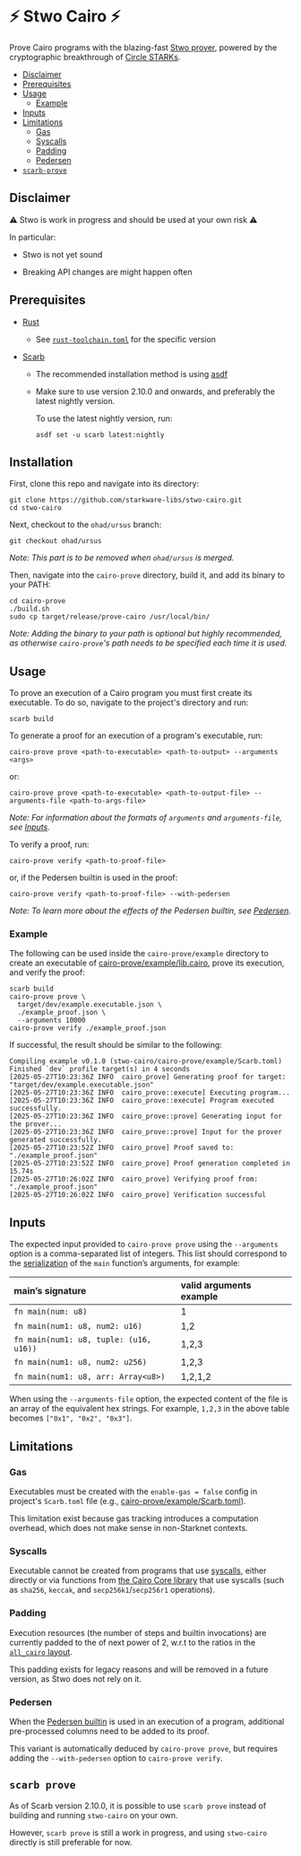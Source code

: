 # ⚡ Stwo Cairo ⚡

Prove Cairo programs with the blazing-fast [Stwo prover](https://github.com/starkware-libs/stwo), powered by the cryptographic breakthrough of [Circle STARKs](https://eprint.iacr.org/2024/278).

* [Disclaimer](#disclaimer)
* [Prerequisites](#prerequisites)
* [Usage](#usage)
  * [Example](#example)
* [Inputs](#inputs)
* [Limitations](#limitations)
  * [Gas](#gas)
  * [Syscalls](#syscalls)
  * [Padding](#padding)
  * [Pedersen](#pedersen)
* [`scarb-prove`](#scarb-prove)

## Disclaimer

⚠️ Stwo is work in progress and should be used at your own risk ⚠️

In particular:

* Stwo is not yet sound

* Breaking API changes are might happen often

## Prerequisites

- [Rust](https://www.rust-lang.org/tools/install/)

  - See [`rust-toolchain.toml`](.rust-toolchain.toml) for the specific version
- [Scarb](https://docs.swmansion.com/scarb/download.html)
  - The recommended installation method is using [asdf](https://asdf-vm.com/)
  - Make sure to use version 2.10.0 and onwards, and preferably the latest nightly version.
  
    To use the latest nightly version, run:
    
    ```
    asdf set -u scarb latest:nightly
    ```

## Installation

First, clone this repo and navigate into its directory:

```
git clone https://github.com/starkware-libs/stwo-cairo.git
cd stwo-cairo
```

Next, checkout to the `ohad/ursus` branch:

```
git checkout ohad/ursus
```

*Note: This part is to be removed when `ohad/ursus` is merged.*

Then, navigate into the `cairo-prove` directory, build it, and add its binary to your PATH:

```
cd cairo-prove
./build.sh
sudo cp target/release/prove-cairo /usr/local/bin/
```

*Note: Adding the binary to your path is optional but highly recommended, as otherwise `cairo-prove`'s path needs to be specified each time it is used.*

## Usage

To prove an execution of a Cairo program you must first create its executable. To do so, navigate to the project's directory and run:

```
scarb build
```

To generate a proof for an execution of a program's executable, run:

```
cairo-prove prove <path-to-executable> <path-to-output> --arguments <args>
```
or:

```
cairo-prove prove <path-to-executable> <path-to-output-file> --arguments-file <path-to-args-file>
```

*Note: For information about the formats of `arguments` and `arguments-file`, see [Inputs](#inputs).*

To verify a proof, run:

```
cairo-prove verify <path-to-proof-file>
```

or, if the Pedersen builtin is used in the proof:

```
cairo-prove verify <path-to-proof-file> --with-pedersen
```

*Note: To learn more about the effects of the Pedersen builtin, see [Pedersen](#pedersen).*

### Example

The following can be used inside the `cairo-prove/example` directory to create an executable of [cairo-prove/example/lib.cairo](cairo-prove/example/lib.cairo), prove its execution, and verify the proof:

```terminal
scarb build
cairo-prove prove \
  target/dev/example.executable.json \
  ./example_proof.json \
  --arguments 10000
cairo-prove verify ./example_proof.json
```

If successful, the result should be similar to the following:

```
Compiling example v0.1.0 (stwo-cairo/cairo-prove/example/Scarb.toml)
Finished `dev` profile target(s) in 4 seconds
[2025-05-27T10:23:36Z INFO  cairo_prove] Generating proof for target: "target/dev/example.executable.json"
[2025-05-27T10:23:36Z INFO  cairo_prove::execute] Executing program...
[2025-05-27T10:23:36Z INFO  cairo_prove::execute] Program executed successfully.
[2025-05-27T10:23:36Z INFO  cairo_prove::prove] Generating input for the prover...
[2025-05-27T10:23:36Z INFO  cairo_prove::prove] Input for the prover generated successfully.
[2025-05-27T10:23:52Z INFO  cairo_prove] Proof saved to: "./example_proof.json"
[2025-05-27T10:23:52Z INFO  cairo_prove] Proof generation completed in 15.74s
[2025-05-27T10:26:02Z INFO  cairo_prove] Verifying proof from: "./example_proof.json"
[2025-05-27T10:26:02Z INFO  cairo_prove] Verification successful
```

## Inputs

The expected input provided to `cairo-prove prove` using the `--arguments` option is a comma-separated list of integers. This list should correspond to the [serialization](https://docs.starknet.io/architecture-and-concepts/smart-contracts/serialization-of-cairo-types/) of the `main` function’s arguments, for example:

| main’s signature | valid arguments example |
| :---- | :---- |
| `fn main(num: u8)` | 1 |
| `fn main(num1: u8, num2: u16)` | 1,2 |
| `fn main(num1: u8, tuple: (u16, u16))` | 1,2,3 |
| `fn main(num1: u8, num2: u256)` | 1,2,3 |
| `fn main(num1: u8, arr: Array<u8>)` | 1,2,1,2 |


When using the `--arguments-file` option, the expected content of the file is an array of the equivalent hex strings. For example, `1,2,3` in the above table becomes `["0x1", "0x2", "0x3"]`.

## Limitations

### Gas

Executables must be created with the `enable-gas = false` config in project's `Scarb.toml` file (e.g., [cairo-prove/example/Scarb.toml](cairo-prove/example/Scarb.toml)).

This limitation exist because gas tracking introduces a computation overhead, which does not make sense in non-Starknet contexts.

### Syscalls

Executable cannot be created from programs that use [syscalls](https://book.cairo-lang.org/appendix-08-system-calls.html), either directly or via functions from [the Cairo Core library](https://docs.cairo-lang.org/core/) that use syscalls (such as `sha256`, `keccak`, and `secp256k1`/`secp256r1` operations).

### Padding

Execution resources (the number of steps and builtin invocations) are currently padded to the of next power of 2, w.r.t to the ratios in the [`all_cairo` layout](https://github.com/lambdaclass/cairo-vm/blob/15bf79470cdd8eff29f41fc0a87143dce5499c7e/vm/src/types/instance_definitions/builtins_instance_def.rs#L157).

This padding exists for legacy reasons and will be removed in a future version, as Stwo does not rely on it.

### Pedersen

When the [Pedersen builtin](https://book.cairo-lang.org/ch204-02-01-pedersen.html#pedersen-builtin) is used in an execution of a program, additional pre-processed columns need to be added to its proof.

This variant is automatically deduced by `cairo-prove prove`, but requires adding the `--with-pedersen` option to `cairo-prove verify`.

## `scarb prove`

As of Scarb version 2.10.0, it is possible to use `scarb prove` instead of building and running `stwo-cairo` on your own.

However, `scarb prove` is still a work in progress, and using `stwo-cairo` directly is still preferable for now.
